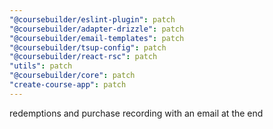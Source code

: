 ```yaml
---
"@coursebuilder/eslint-plugin": patch
"@coursebuilder/adapter-drizzle": patch
"@coursebuilder/email-templates": patch
"@coursebuilder/tsup-config": patch
"@coursebuilder/react-rsc": patch
"utils": patch
"@coursebuilder/core": patch
"create-course-app": patch
---
```


redemptions and purchase recording with an email at the end
